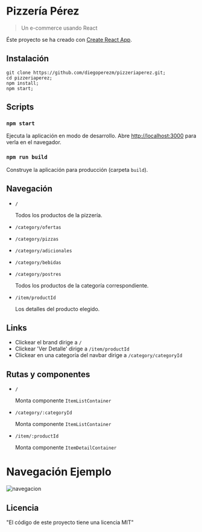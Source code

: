 # Pizzería Pérez 
> Un e-commerce usando React 

Éste  proyecto se ha  creado con [Create React App](https://github.com/facebook/create-react-app).

## Instalación 

```shell
git clone https://github.com/diegoperezm/pizzeriaperez.git; 
cd pizzeriaperez;
npm install;
npm start;
```

##  Scripts

### `npm start`

Ejecuta la aplicación en modo de desarrollo.
Abre [http://localhost:3000](http://localhost:3000) para verla en el navegador. 

### `npm run build`

Construye la aplicación para producción (carpeta `build`).

## Navegación

- `/` 

   Todos los productos de la pizzería.
 
- `/category/ofertas`
- `/category/pizzas`
- `/category/adicionales`
- `/category/bebidas`
- `/category/postres`

   Todos los productos de la categoría correspondiente.
    
- `/item/productId` 

   Los detalles del producto elegido.

## Links

- Clickear el brand dirige a `/` 
- Clickear 'Ver Detalle' dirige  a `/item/productId`  
- Clickear en una  categoría del navbar dirige  a `/category/categoryId` 

## Rutas y componentes


- `/`

  Monta componente `ItemListContainer` 

- `/category/:categoryId` 

  Monta componente `ItemListContainer` 

- `/item/:productId` 

  Monta componente `ItemDetailContainer`
 
# Navegación Ejemplo 


![navegacion](https://res.cloudinary.com/dibkfoic9/image/upload/v1654808466/navegacion.gif)




## Licencia

"El código de este proyecto tiene una licencia MIT"
